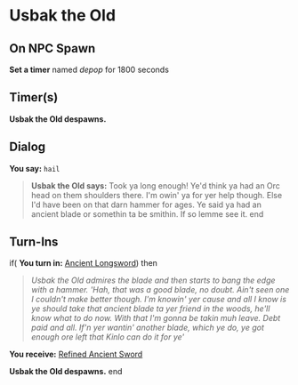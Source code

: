 # Usbak the Old

## On NPC Spawn

**Set a timer** named *depop* for 1800 seconds
## Timer(s)

**Usbak the Old despawns.**
## Dialog

**You say:** `hail`



>**Usbak the Old says:** Took ya long enough! Ye'd think ya had an Orc head on them shoulders there. I'm owin' ya for yer help though. Else I'd have been on that darn hammer for ages. Ye said ya had an ancient blade or somethin ta be smithin. If so lemme see it.
end

## Turn-Ins



if( **You turn in:** [Ancient Longsword](/item/20477)) then


>*Usbak the Old admires the blade and then starts to bang the edge with a hammer. 'Hah, that was a good blade, no doubt. Ain't seen one I couldn't make better though. I'm knowin' yer cause and all I know is ye should take that ancient blade ta yer friend in the woods, he'll know what to do now. With that I'm gonna be takin muh leave. Debt paid and all. If'n yer wantin' another blade, which ye do, ye got enough ore left that Kinlo can do it for ye'*


 **You receive:**  [Refined Ancient Sword](/item/20481) 


**Usbak the Old despawns.**
end
